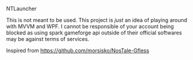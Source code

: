 NTLauncher

This is not meant to be used. This project is *just* an idea of playing around with MVVM and WPF. I cannot be responsible of your account being blocked as using spark gameforge api outside of their official softwares may be against terms of services.

Inspired from https://github.com/morsisko/NosTale-Gfless
